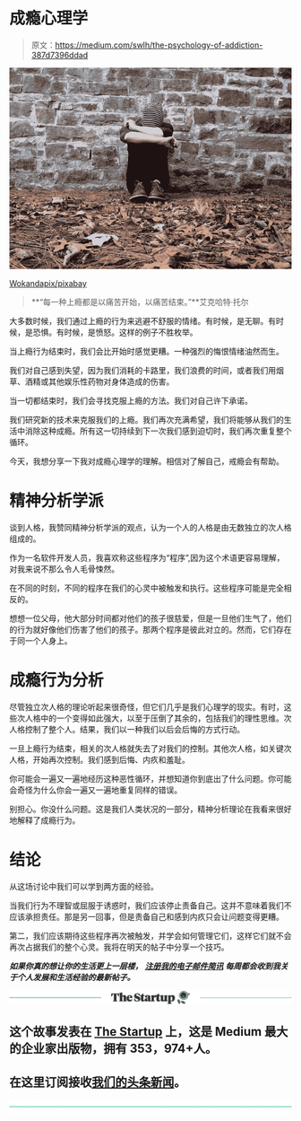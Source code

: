 # 成瘾心理学

> 原文：<https://medium.com/swlh/the-psychology-of-addiction-387d7396ddad>

![](img/8a14d146ccca1c79dc7d0b7cfd623a11.png)

[Wokandapix/pixabay](https://pixabay.com/en/lonely-hiding-sad-young-alone-1822414/)

> **“每一种上瘾都是以痛苦开始，以痛苦结束。”**艾克哈特·托尔

大多数时候，我们通过上瘾的行为来逃避不舒服的情绪。有时候，是无聊。有时候，是恐惧。有时候，是愤怒。这样的例子不胜枚举。

当上瘾行为结束时，我们会比开始时感觉更糟。一种强烈的悔恨情绪油然而生。

我们对自己感到失望，因为我们消耗的卡路里，我们浪费的时间，或者我们用烟草、酒精或其他娱乐性药物对身体造成的伤害。

当一切都结束时，我们会寻找克服上瘾的方法。我们对自己许下承诺。

我们研究新的技术来克服我们的上瘾。我们再次充满希望，我们将能够从我们的生活中消除这种成瘾。所有这一切持续到下一次我们感到迫切时，我们再次重复整个循环。

今天，我想分享一下我对成瘾心理学的理解。相信对了解自己，戒瘾会有帮助。

# 精神分析学派

谈到人格，我赞同精神分析学派的观点，认为一个人的人格是由无数独立的次人格组成的。

作为一名软件开发人员，我喜欢称这些程序为“程序”,因为这个术语更容易理解，对我来说不那么令人毛骨悚然。

在不同的时刻，不同的程序在我们的心灵中被触发和执行。这些程序可能是完全相反的。

想想一位父母，他大部分时间都对他们的孩子很慈爱，但是一旦他们生气了，他们的行为就好像他们伤害了他们的孩子。那两个程序是彼此对立的。然而，它们存在于同一个人身上。

# 成瘾行为分析

尽管独立次人格的理论听起来很奇怪，但它们几乎是我们心理学的现实。有时，这些次人格中的一个变得如此强大，以至于压倒了其余的，包括我们的理性思维。次人格控制了整个人。结果，我们以一种我们以后会后悔的方式行动。

一旦上瘾行为结束，相关的次人格就失去了对我们的控制。其他次人格，如关键次人格，开始再次控制。我们感到后悔、内疚和羞耻。

你可能会一遍又一遍地经历这种恶性循环，并想知道你到底出了什么问题。你可能会奇怪为什么你会一遍又一遍地重复同样的错误。

别担心。你没什么问题。这是我们人类状况的一部分，精神分析理论在我看来很好地解释了成瘾行为。

# 结论

从这场讨论中我们可以学到两方面的经验。

当我们行为不理智或屈服于诱惑时，我们应该停止责备自己。这并不意味着我们不应该承担责任。那是另一回事，但是责备自己和感到内疚只会让问题变得更糟。

第二，我们应该期待这些程序再次被触发，并学会如何管理它们，这样它们就不会再次占据我们的整个心灵。我将在明天的帖子中分享一个技巧。

***如果你真的想让你的生活更上一层楼，*** [***注册我的电子邮件简讯***](https://ideavisionaction.com/email-newsletter/) ***每周都会收到我关于个人发展和生活经验的最新帖子。***

[![](img/308a8d84fb9b2fab43d66c117fcc4bb4.png)](https://medium.com/swlh)

## 这个故事发表在 [The Startup](https://medium.com/swlh) 上，这是 Medium 最大的企业家出版物，拥有 353，974+人。

## 在这里订阅接收[我们的头条新闻](http://growthsupply.com/the-startup-newsletter/)。

[![](img/b0164736ea17a63403e660de5dedf91a.png)](https://medium.com/swlh)